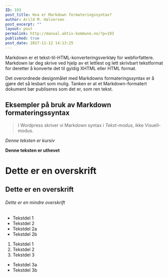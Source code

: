 ```yaml
---
ID: 193
post_title: Hva er Markdown formateringssyntax?
author: Arild M. Halvorsen
post_excerpt: ""
layout: post
permalink: http://manual.aktiv-kommune.no/?p=193
published: true
post_date: 2017-11-12 14:13:25
---
```

Markdown er et tekst-til-HTML-konverteringsverktøy for webforfattere. Markdown lar deg skrive ved hjelp av et lettlest og lett skrivbart tekstformat for deretter å konverte det til gyldig XHTML eller HTML format.

Det overordnede designmålet med Markdowns formateringssyntax er å gjøre det så lesbart som mulig. Tanken er at et Markdown-formatert dokument bør publiseres som det er, som ren tekst.

## Eksempler på bruk av Markdown formateringssyntax

>I Wordpress skriver vi Markdown syntax i *Tekst-modus*, ikke Visuell-modus.

*Denne teksten er kursiv*

**Denne teksten er uthevet**

# Dette er en overskrift
## Dette er en overskrift
###### Dette er en mindre overskrift

* Tekstdel 1
* Tekstdel 2
 * Tekstdel 2a
 * Tekstdel 2b

1. Tekstdel 1
2. Tekstdel 2
3. Tekstdel 3
 * Tekstdel 3a
 * Tekstdel 3b